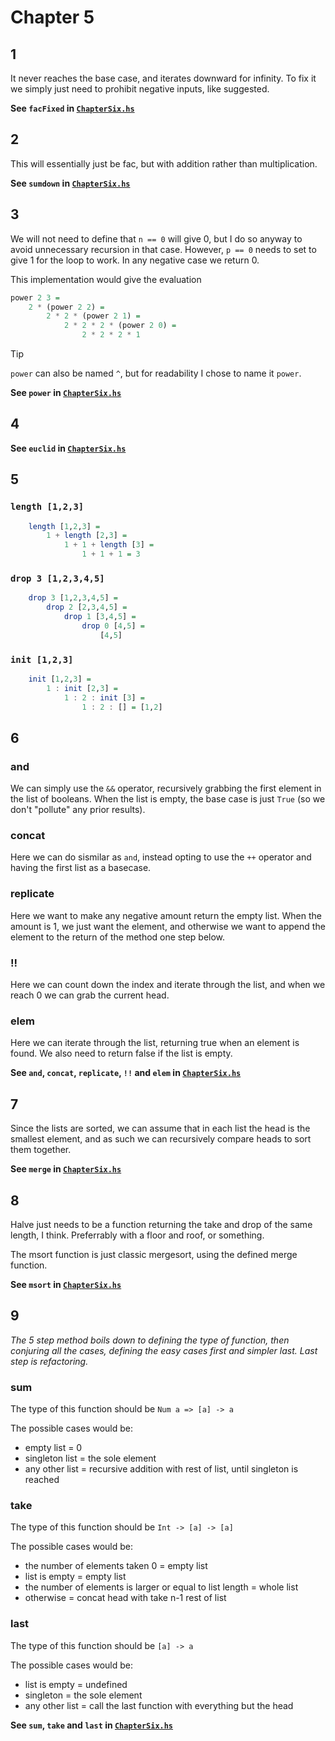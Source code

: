 # Chapter 5
## 1
It never reaches the base case, and iterates downward for infinity. To fix it we simply just need to prohibit negative inputs, like suggested.

**See ``facFixed`` in [``ChapterSix.hs``](ChapterSix.hs)**

## 2
This will essentially just be fac, but with addition rather than multiplication.

**See ``sumdown`` in [``ChapterSix.hs``](ChapterSix.hs)**

## 3
We will not need to define that ``n == 0`` will give 0, but I do so anyway to avoid unnecessary recursion in that case. However, ``p == 0`` needs to set to give 1 for the loop to work. In any negative case we return 0.

This implementation would give the evaluation 
```haskell
power 2 3 = 
    2 * (power 2 2) = 
        2 * 2 * (power 2 1) = 
            2 * 2 * 2 * (power 2 0) = 
                2 * 2 * 2 * 1
```

> [!TIP]
> ``power`` can also be named ``^``, but for readability I chose to name it ``power``.

**See ``power`` in [``ChapterSix.hs``](ChapterSix.hs)**

## 4

**See ``euclid`` in [``ChapterSix.hs``](ChapterSix.hs)**

## 5
### ``length [1,2,3]``
```haskell
    length [1,2,3] =
        1 + length [2,3] =
            1 + 1 + length [3] =
                1 + 1 + 1 = 3
```

### ``drop 3 [1,2,3,4,5]``
```haskell
    drop 3 [1,2,3,4,5] =
        drop 2 [2,3,4,5] =
            drop 1 [3,4,5] =
                drop 0 [4,5] =
                    [4,5]
```

### ``init [1,2,3]``
```haskell
    init [1,2,3] =
        1 : init [2,3] =
            1 : 2 : init [3] =
                1 : 2 : [] = [1,2]
```

## 6
### and
We can simply use the ``&&`` operator, recursively grabbing the first element in the list of booleans. When the list is empty, the base case is just ``True`` (so we don't "pollute" any prior results).

### concat
Here we can do sismilar as ``and``, instead opting to use the ``++`` operator and having the first list as a basecase.

### replicate
Here we want to make any negative amount return the empty list. When the amount is 1, we just want the element, and otherwise we want to append the element to the return of the method one step below.

### !!
Here we can count down the index and iterate through the list, and when we reach 0 we can grab the current head.

### elem
Here we can iterate through the list, returning true when an element is found. We also need to return false if the list is empty.

**See ``and``, ``concat``, ``replicate``, ``!!`` and ``elem`` in [``ChapterSix.hs``](ChapterSix.hs)**

## 7
Since the lists are sorted, we can assume that in each list the head is the smallest element, and as such we can recursively compare heads to sort them together.

**See ``merge`` in [``ChapterSix.hs``](ChapterSix.hs)**

## 8

Halve just needs to be a function returning the take and drop of the same length, I think. Preferrably with a floor and roof, or something.

The msort function is just classic mergesort, using the defined merge function.

**See ``msort`` in [``ChapterSix.hs``](ChapterSix.hs)**

## 9
_The 5 step method boils down to defining the type of function, then conjuring all the cases, defining the easy cases first and simpler last. Last step is refactoring._
### sum
The type of this function should be ``Num a => [a] -> a``

The possible cases would be:
- empty list = 0
- singleton list = the sole element
- any other list = recursive addition with rest of list, until singleton is reached

### take
The type of this function should be ``Int -> [a] -> [a]``

The possible cases would be:
- the number of elements taken 0 = empty list
- list is empty = empty list
- the number of elements is larger or equal to list length = whole list
- otherwise = concat head with take n-1 rest of list

### last
The type of this function should be ``[a] -> a``

The possible cases would be:
- list is empty = undefined
- singleton = the sole element
- any other list = call the last function with everything but the head

**See ``sum``, ``take`` and ``last`` in [``ChapterSix.hs``](ChapterSix.hs)**